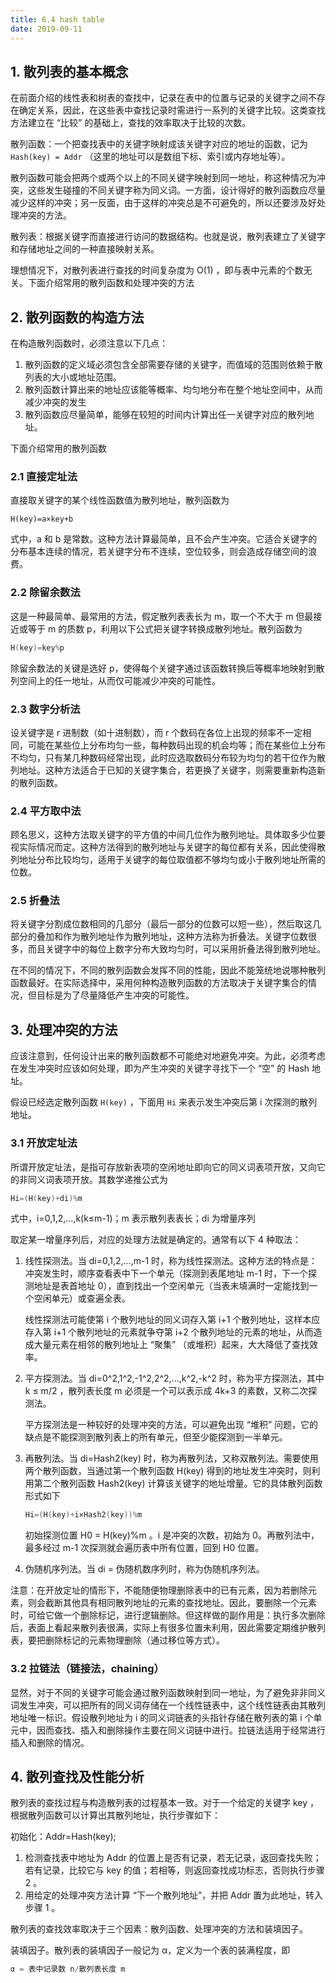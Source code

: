 ```yaml
---
title: 6.4 hash table
date: 2019-09-11
---
```


## 1. 散列表的基本概念

在前面介绍的线性表和树表的查找中，记录在表中的位置与记录的关键字之间不存在确定关系，因此，在这些表中查找记录时需进行一系列的关键字比较。这类查找方法建立在 “比较” 的基础上，查找的效率取决于比较的次数。

散列函数：一个把查找表中的关键字映射成该关键字对应的地址的函数，记为 `Hash(key) = Addr` （这里的地址可以是数组下标、索引或内存地址等）。

散列函数可能会把两个或两个以上的不同关键字映射到同一地址，称这种情况为冲突，这些发生碰撞的不同关键字称为同义词。一方面，设计得好的散列函数应尽量减少这样的冲突；另一反面，由于这样的冲突总是不可避免的，所以还要涉及好处理冲突的方法。

散列表：根据关键字而直接进行访问的数据结构。也就是说，散列表建立了关键字和存储地址之间的一种直接映射关系。

理想情况下，对散列表进行查找的时间复杂度为 O(1) ，即与表中元素的个数无关。下面介绍常用的散列函数和处理冲突的方法

## 2. 散列函数的构造方法

在构造散列函数时，必须注意以下几点：

1. 散列函数的定义域必须包含全部需要存储的关键字，而值域的范围则依赖于散列表的大小或地址范围。
2. 散列函数计算出来的地址应该能等概率、均匀地分布在整个地址空间中，从而减少冲突的发生
3. 散列函数应尽量简单，能够在较短的时间内计算出任一关键字对应的散列地址。

下面介绍常用的散列函数

### 2.1 直接定址法

直接取关键字的某个线性函数值为散列地址，散列函数为

`H(key)=a×key+b`

式中，a 和 b 是常数。这种方法计算最简单，且不会产生冲突。它适合关键字的分布基本连续的情况，若关键字分布不连续，空位较多，则会造成存储空间的浪费。

### 2.2 除留余数法

这是一种最简单、最常用的方法，假定散列表表长为 m，取一个不大于 m 但最接近或等于 m 的质数 p，利用以下公式把关键字转换成散列地址。散列函数为

```c++
H(key)=key%p
```

除留余数法的关键是选好 p，使得每个关键字通过该函数转换后等概率地映射到散列空间上的任一地址，从而仅可能减少冲突的可能性。

### 2.3 数字分析法

设关键字是 r 进制数（如十进制数），而 r 个数码在各位上出现的频率不一定相同，可能在某些位上分布均匀一些，每种数码出现的机会均等；而在某些位上分布不均匀，只有某几种数码经常出现，此时应选取数码分布较为均匀的若干位作为散列地址。这种方法适合于已知的关键字集合，若更换了关键字，则需要重新构造新的散列函数。

### 2.4 平方取中法

顾名思义，这种方法取关键字的平方值的中间几位作为散列地址。具体取多少位要视实际情况而定。这种方法得到的散列地址与关键字的每位都有关系，因此使得散列地址分布比较均匀，适用于关键字的每位取值都不够均匀或小于散列地址所需的位数。

### 2.5 折叠法

将关键字分割成位数相同的几部分（最后一部分的位数可以短一些），然后取这几部分的叠加和作为散列地址作为散列地址，这种方法称为折叠法。关键字位数很多，而且关键字中的每位上数字分布大致均匀时，可以采用折叠法得到散列地址。

在不同的情况下，不同的散列函数会发挥不同的性能，因此不能笼统地说哪种散列函数最好。在实际选择中，采用何种构造散列函数的方法取决于关键字集合的情况，但目标是为了尽量降低产生冲突的可能性。

## 3. 处理冲突的方法

应该注意到，任何设计出来的散列函数都不可能绝对地避免冲突。为此，必须考虑在发生冲突时应该如何处理，即为产生冲突的关键字寻找下一个 “空” 的 Hash 地址。

假设已经选定散列函数 `H(key)` ，下面用 `Hi` 来表示发生冲突后第 i 次探测的散列地址。

### 3.1 开放定址法

所谓开放定址法，是指可存放新表项的空闲地址即向它的同义词表项开放，又向它的非同义词表项开放。其数学递推公式为

```c++
Hi=(H(key)+di)%m
```

式中，i=0,1,2,...,k(k≤m-1)；m 表示散列表表长；di 为增量序列

取定某一增量序列后，对应的处理方法就是确定的。通常有以下 4 种取法：

1. 线性探测法。当 di=0,1,2,...,m-1 时，称为线性探测法。这种方法的特点是：冲突发生时，顺序查看表中下一个单元（探测到表尾地址 m-1 时，下一个探测地址是表首地址 0），直到找出一个空闲单元（当表未填满时一定能找到一个空闲单元）或查遍全表。

   线性探测法可能使第 i 个散列地址的同义词存入第 i+1 个散列地址，这样本应存入第 i+1 个散列地址的元素就争夺第 i+2 个散列地址的元素的地址，从而造成大量元素在相邻的散列地址上 “聚集” （或堆积）起来，大大降低了查找效率。

2. 平方探测法。当 di=0^2,1^2,-1^2,2^2,...,k^2,-k^2 时，称为平方探测法，其中 k ≤ m/2 ，散列表长度 m 必须是一个可以表示成 4k+3 的素数，又称二次探测法。

   平方探测法是一种较好的处理冲突的方法，可以避免出现 “堆积” 问题，它的缺点是不能探测到散列表上的所有单元，但至少能探测到一半单元。

3. 再散列法。当 di=Hash2(key) 时，称为再散列法，又称双散列法。需要使用两个散列函数，当通过第一个散列函数 H(key) 得到的地址发生冲突时，则利用第二个散列函数 Hash2(key) 计算该关键字的地址增量。它的具体散列函数形式如下

   ```c++
   Hi=(H(key)+i×Hash2(key))%m
   ```

   初始探测位置 H0 = H(key)%m 。i 是冲突的次数，初始为 0。再散列法中，最多经过 m-1 次探测就会遍历表中所有位置，回到 H0 位置。

4. 伪随机序列法。当 di = 伪随机数序列时，称为伪随机序列法。

注意：在开放定址的情形下，不能随便物理删除表中的已有元素，因为若删除元素，则会截断其他具有相同散列地址的元素的查找地址。因此，要删除一个元素时，可给它做一个删除标记，进行逻辑删除。但这样做的副作用是：执行多次删除后，表面上看起来散列表很满，实际上有很多位置未利用，因此需要定期维护散列表，要把删除标记的元素物理删除（通过移位等方式）。

### 3.2 拉链法（链接法，chaining）

显然，对于不同的关键字可能会通过散列函数映射到同一地址，为了避免非非同义词发生冲突，可以把所有的同义词存储在一个线性链表中，这个线性链表由其散列地址唯一标识。假设散列地址为 i 的同义词链表的头指针存储在散列表的第 i 个单元中，因而查找、插入和删除操作主要在同义词链中进行。拉链法适用于经常进行插入和删除的情况。

## 4. 散列查找及性能分析

散列表的查找过程与构造散列表的过程基本一致。对于一个给定的关键字 key ，根据散列函数可以计算出其散列地址，执行步骤如下：

初始化：Addr=Hash(key);

1. 检测查找表中地址为 Addr 的位置上是否有记录，若无记录，返回查找失败；若有记录，比较它与 key 的值；若相等，则返回查找成功标志，否则执行步骤 2 。
2. 用给定的处理冲突方法计算 “下一个散列地址”，并把 Addr 置为此地址，转入步骤 1 。

散列表的查找效率取决于三个因素：散列函数、处理冲突的方法和装填因子。

装填因子。散列表的装填因子一般记为 α，定义为一个表的装满程度，即

```c++
α = 表中记录数 n/散列表长度 m
```

